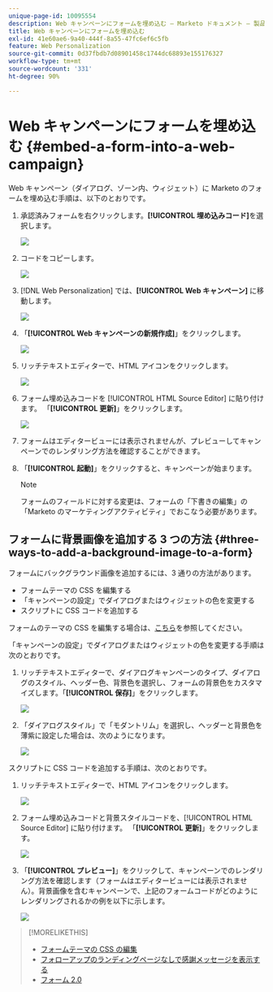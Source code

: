 ```yaml
---
unique-page-id: 10095554
description: Web キャンペーンにフォームを埋め込む — Marketo ドキュメント — 製品ドキュメント
title: Web キャンペーンにフォームを埋め込む
exl-id: 41e60ae6-9a40-444f-8a55-47fc6ef6c5fb
feature: Web Personalization
source-git-commit: 0d37fbdb7d08901458c1744dc68893e155176327
workflow-type: tm+mt
source-wordcount: '331'
ht-degree: 90%

---
```


# Web キャンペーンにフォームを埋め込む {#embed-a-form-into-a-web-campaign}

Web キャンペーン（ダイアログ、ゾーン内、ウィジェット）に Marketo のフォームを埋め込む手順は、以下のとおりです。

1. 承認済みフォームを右クリックします。**[!UICONTROL 埋め込みコード]**&#x200B;を選択します。

   ![](assets/image2015-12-16-10-3a58-3a39.png)

1. コードをコピーします。

   ![](assets/image2015-12-16-11-3a16-3a24.png)

1. [!DNL Web Personalization] では、**[!UICONTROL Web キャンペーン]** に移動します。

   ![](assets/web-campaigns-hand-7.jpg)

1. 「**[!UICONTROL Web キャンペーンの新規作成]**」をクリックします。

   ![](assets/create-new-web-campaign-hand-1.jpg)

1. リッチテキストエディターで、HTML アイコンをクリックします。

   ![](assets/five-1.png)

1. フォーム埋め込みコードを [!UICONTROL HTML Source Editor] に貼り付けます。 「**[!UICONTROL 更新]**」をクリックします。

   ![](assets/six-1.png)

1. フォームはエディタービューには表示されませんが、プレビューしてキャンペーンでのレンダリング方法を確認することができます。

1. 「**[!UICONTROL 起動]**」をクリックすると、キャンペーンが始まります。

   >[!NOTE]
   >
   >フォームのフィールドに対する変更は、フォームの「下書きの編集」の「Marketo のマーケティングアクティビティ」でおこなう必要があります。

## フォームに背景画像を追加する 3 つの方法 {#three-ways-to-add-a-background-image-to-a-form}

フォームにバックグラウンド画像を追加するには、3 通りの方法があります。

* フォームテーマの CSS を編集する
* 「キャンペーンの設定」でダイアログまたはウィジェットの色を変更する
* スクリプトに CSS コードを追加する

フォームのテーマの CSS を編集する場合は、[こちら](/help/marketo/product-docs/demand-generation/forms/form-design/edit-the-css-of-a-form-theme.md)を参照してください。

「キャンペーンの設定」でダイアログまたはウィジェットの色を変更する手順は次のとおりです。

1. リッチテキストエディターで、ダイアログキャンペーンのタイプ、ダイアログのスタイル、ヘッダー色、背景色を選択し、フォームの背景色をカスタマイズします。「**[!UICONTROL 保存]**」をクリックします。

   ![](assets/image2015-12-29-18-3a28-3a31.png)

1. 「ダイアログスタイル」で「モダントリム」を選択し、ヘッダーと背景色を薄紫に設定した場合は、次のようになります。

   ![](assets/image2015-12-29-18-3a27-3a31.png)

スクリプトに CSS コードを追加する手順は、次のとおりです。

1. リッチテキストエディターで、HTML アイコンをクリックします。

   ![](assets/image2015-12-29-17-3a56-3a13.png)

1. フォーム埋め込みコードと背景スタイルコードを、[!UICONTROL HTML Source Editor] に貼り付けます。 「**[!UICONTROL 更新]**」をクリックします。

   ![](assets/image2015-12-29-18-3a1-3a15.png)

1. 「**[!UICONTROL プレビュー]**」をクリックして、キャンペーンでのレンダリング方法を確認します（フォームはエディタービューには表示されません）。背景画像を含むキャンペーンで、上記のフォームコードがどのようにレンダリングされるかの例を以下に示します。

   ![](assets/image2015-12-29-18-3a20-3a35.png)

>[!MORELIKETHIS]
>
>* [フォームテーマの CSS の編集](/help/marketo/product-docs/demand-generation/forms/form-design/edit-the-css-of-a-form-theme.md)
>* [フォローアップのランディングページなしで感謝メッセージを表示する](https://developers.marketo.com/blog/show-thank-you-message-without-a-follow-up-landing-page/)
>* [フォーム 2.0](https://experienceleague.adobe.com/ja/docs/marketo-developer/marketo/javascriptapi/forms-api-reference)
